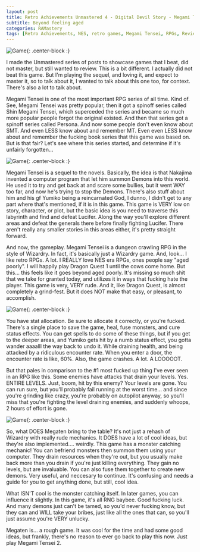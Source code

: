 ```yaml
---
layout: post
title: Retro Achievements Unmastered 4 - Digital Devil Story - Megami Tensei 
subtitle: Beyond feeling aged
categories: RAMastery
tags: [Retro Achievements, NES, retro games, Megami Tensei, RPGs, Reviews, Unmastered]
---
```



![Game](https://imgur.com/WGnZHeT.png){: .center-block :}

I made the Unmastered series of posts to showcase games that I beat, did not master, but still wanted to review. This is a bit different. I actually did not beat this game. But I'm playing the sequel, and loving it, and expect to master it, so to talk about it, I wanted to talk about this one too, for context. There's also a lot to talk about.

Megami Tensei is one of the most important RPG series of all time. Kind of. See, Megami Tensei was pretty popular, then it got a spinoff series called Shin Megami Tensei, which superceded the series and became so much more popular people forgot the original existed. And then that series got a spinoff series called Persona. And now some people don't even know about SMT. And even LESS know about and remember MT. Even even LESS know about and remember the fucking book series that this game was based on. But is that fair? Let's see where this series started, and determine if it's unfairly forgotten...

![Game](https://imgur.com/rXevEMk.png){: .center-block :}

Megami Tensei is a sequel to the novels. Basically, the idea is that Nakajima invented a computer program that let him summon Demons into this world. He used it to try and get back at and scare some bullies, but it went WAY too far, and now he's trying to stop the Demons. There's also stuff about him and his gf Yumiko being a reincarnated God, I dunno, I didn't get to any part where that's mentioned, if it is in this game. This game is VERY low on story, character, or plot, but the basic idea is you need to traverse this labyrinth and find and defeat Lucifer. Along the way you'll explore different areas and defeat the generals there before finally fighting Lucifer. There aren't really any smaller stories in this areas either, it's pretty straight forward.

And now, the gameplay. Megami Tensei is a dungeon crawling RPG in the style of Wizardry. In fact, it's basically just a Wizardry game. And, look... I like retro RPGs. A lot. I REALLY love NES era RPGs, ones people say "aged poorly". I will happily play Dragon Quest 1 until the cows come home. But this... this feels like it goes beyond aged poorly. It's missing so much shit that we take for granted today, and utilizes it in ways that fucking hate the player. This game is very, VERY rude. And it, like Dragon Quest, is almost completely a grind-fest. But it does NOT make that easy, or pleasant, to accomplish.

![Game](https://imgur.com/mtIcl6u.png){: .center-block :}

You have stat allocation. Be sure to allocate it correctly, or you're fucked. There's a single place to save the game, heal, fuse monsters, and cure status effects. You can get spells to do some of these things, but if you get to the deeper areas, and Yumiko gets hit by a numb status effect, you gotta wander aaaalll the way back to undo it. While draining health, and being attacked by a ridiculous encounter rate. When you enter a door, the encounter rate is like, 60%. Also, the game crashes. A lot. A LOOOOOT.

But that pales in comparison to the #1 most fucked up thing I've ever seen in an RPG like this. Some enemies have attacks that drain your levels. Yes. ENTIRE LEVELS. Just, boom, hit by this enemy? Your levels are gone. You can run sure, but you'll probably fail running at the worst time... and since you're grinding like crazy, you're probably on autopilot anyway, so you'll miss that you're fighting the level draining enemies, and suddenly whoops, 2 hours of effort is gone.

![Game](https://imgur.com/dNFgWp5.png){: .center-block :}

So, what DOES Megaten bring to the table? It's not just a rehash of Wizardry with really rude mechanics. It DOES have a lot of cool ideas, but they're also implemented.... weirdly. This game has a monster catching mechanic! You can befriend monsters then summon them using your computer. They drain resources when they're out, but you usually make back more than you drain if you're just killing everything. They gain no levels, but are invaluable. You can also fuse them together to create new demons. Very useful, and neccesary to continue. It's confusing and needs a guide for you to get anything done, but still, cool idea.

What ISN'T cool is the monster catching itself. In later games, you can influence it slightly. In this game, it's all RNG baybee. Good fucking luck. And many demons just can't be tamed, so you'd never fucking know, but they can and WILL take your bribes, just like all the ones that can, so you'll just assume you're VERY unlucky.

Megaten is... a rough game. It was cool for the time and had some good ideas, but frankly, there's no reason to ever go back to play this now. Just play Megami Tensei 2.